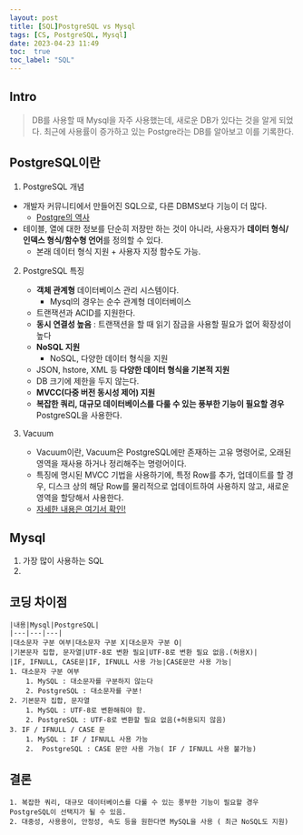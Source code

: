 ```yaml
---
layout: post
title: [SQL]PostgreSQL vs Mysql
tags: [CS, PostgreSQL, Mysql]
date: 2023-04-23 11:49
toc:  true
toc_label: "SQL"
---
```

## Intro
> DB를 사용할 때 Mysql을 자주 사용했는데, 새로운 DB가 있다는 것을 알게 되었다. 최근에 사용률이 증가하고 있는 Postgre라는 DB를 알아보고 이를 기록한다.

## PostgreSQL이란
1. PostgreSQL 개념
- 개발자 커뮤니티에서 만들어진 SQL으로, 다른 DBMS보다 기능이 더 많다.
    - [Postgre의 역사](https://sungsoo.github.io/2014/08/01/postgresql.md.html)
- 테이블, 열에 대한 정보를 단순히 저장만 하는 것이 아니라, 사용자가 **데이터 형식/인덱스 형식/함수형 언어**를 정의할 수 있다.
    - 본래 데이터 형식 지원 + 사용자 지정 함수도 가능.
2. PostgreSQL 특징
    - **객체 관계형** 데이터베이스 관리 시스템이다.
        - Mysql의 경우는 순수 관계형 데이터베이스
    - 트랜잭션과 ACID를 지원한다. 
    - **동시 연결성 높음** : 트랜잭션을 할 때 읽기 잠금을 사용할 필요가 없어 확장성이 높다
    - **NoSQL 지원**
        - NoSQL, 다양한 데이터 형식을 지원
    - JSON, hstore, XML 등 **다양한 데이터 형식을 기본적 지원**
    - DB 크기에 제한을 두지 않는다.
    - **MVCC(다중 버전 동시성 제어) 지원**
    - **복잡한 쿼리, 대규모 데이터베이스를 다룰 수 있는 풍부한 기능이 필요할 경우** PostgreSQL을 사용한다.

3. Vacuum
    - Vacuum이란, Vacuum은 PostgreSQL에만 존재하는 고유 명령어로, 오래된 영역을 재사용 하거나 정리해주는 명령어이다.
    - 특징에 명시된 MVCC 기법을 사용하기에, 특정 Row를 추가, 업데이트를 할 경우, 디스크 상의 해당 Row를 물리적으로 업데이트하여 사용하지 않고, 새로운 영역을 할당해서 사용한다.
    - [자세한 내용은 여기서 확인!](https://mangkyu.tistory.com/71)

## Mysql
1. 가장 많이 사용하는 SQL
2. 

## 코딩 차이점
    |내용|Mysql|PostgreSQL|
    |---|---|---|
    |대소문자 구분 여부|대소문자 구분 X|대소문자 구분 O|  
    |기본문자 집합, 문자열|UTF-8로 변환 필요|UTF-8로 변환 필요 없음.(허용X)|
    |IF, IFNULL, CASE문|IF, IFNULL 사용 가능|CASE문만 사용 가능|
    1. 대소문자 구분 여부
        1. MySQL : 대소문자를 구분하지 않는다
        2. PostgreSQL : 대소문자를 구분!
    2. 기본문자 집합, 문자열
        1. MySQL : UTF-8로 변환해줘야 함. 
        2. PostgreSQL : UTF-8로 변환할 필요 없음(+허용되지 않음)
    3. IF / IFNULL / CASE 문
        1. MySQL : IF / IFNULL 사용 가능
        2.  PostgreSQL : CASE 문만 사용 가능( IF / IFNULL 사용 불가능)
## 결론
    1. 복잡한 쿼리, 대규모 데이터베이스를 다룰 수 있는 풍부한 기능이 필요할 경우 PostgreSQL이 선택지가 될 수 있음.
    2. 대중성, 사용용이, 안정성, 속도 등을 원한다면 MySQL을 사용 ( 최근 NoSQL도 지원)